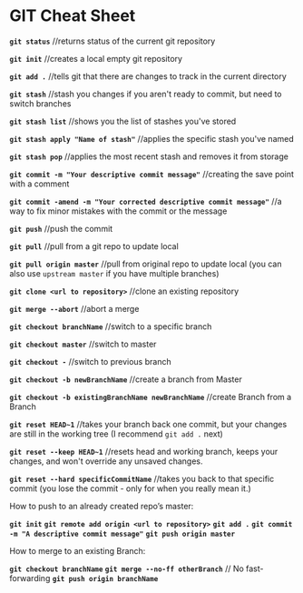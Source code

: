 # GIT Cheat Sheet

**`git status`** //returns status of the current git repository

**`git init`** //creates a local empty git repository

**`git add .`** //tells git that there are changes to track in the current directory

**`git stash`** //stash you changes if you aren't ready to commit, but need to switch branches

**`git stash list`** //shows you the list of stashes you've stored

**`git stash apply "Name of stash"`** //applies the specific stash you've named

**`git stash pop`** //applies the most recent stash and removes it from storage

**`git commit -m "Your descriptive commit message"`** //creating the save point with a comment

**`git commit -amend -m "Your corrected descriptive commit message"`** //a way to fix minor mistakes with the commit or the message 

**`git push`** //push the commit 

**`git pull`** //pull from a git repo to update local 

**`git pull origin master`** //pull from original repo to update local (you can also use `upstream master` if you have multiple branches)

**`git clone <url to repository>`** //clone an existing repository

**`git merge --abort`** //abort a merge

**`git checkout branchName`** //switch to a specific branch

**`git checkout master`** //switch to master

**`git checkout -`** //switch to previous branch

**`git checkout -b newBranchName`** //create a branch from Master

**`git checkout -b existingBranchName newBranchName`** //create Branch from a Branch

**`git reset HEAD~1`** //takes your branch back one commit, but your changes are still in the working tree (I recommend `git add .` next)

**`git reset --keep HEAD~1`** //resets head and working branch, keeps your changes, and won't override any unsaved changes.

**`git reset --hard specificCommitName`** //takes you back to that specific commit (you lose the commit - only for when you really mean it.)

How to push to an already created repo’s master:

**`git init`**
**`git remote add origin <url to repository>`**
**`git add .`**
**`git commit -m "A descriptive commit message"`**
**`git push origin master`**

How to merge to an existing Branch:

**`git checkout branchName`**
**`git merge --no-ff otherBranch`** // No fast-forwarding
**`git push origin branchName`**
